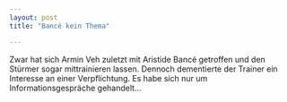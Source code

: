 ```yaml
---
layout: post
title: "Bancé kein Thema"

---
```


Zwar hat sich Armin Veh zuletzt mit Aristide Bancé getroffen und den Stürmer sogar mittrainieren lassen. Dennoch dementierte der Trainer ein Interesse an einer Verpflichtung. Es habe sich nur um Informationsgespräche gehandelt...


